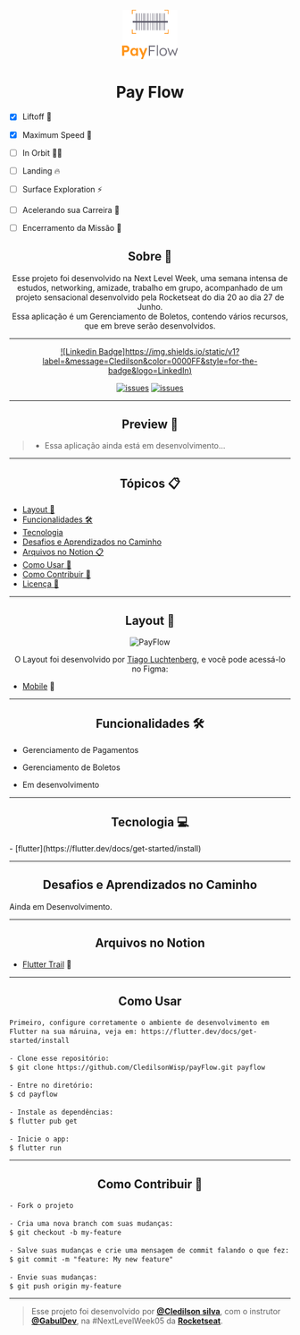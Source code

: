 
<p align="center">
      <img src="https://github.com/CledilsonWisp/payFlow/blob/main/assets/images/logofull.png" width="100" alt="logo payFlow"/>
</p>

<h1 align="center">Pay Flow</h1>

- [x] Liftoff  :fist_left:
- [x] Maximum Speed  :leg:
- [ ] In Orbit 👨‍🚀
- [ ] Landing 🔥
- [ ] Surface Exploration ⚡
- [ ] Acelerando sua Carreira 🚀
- [ ] Encerramento da Missão 💜
 



<h2 align="center">Sobre 📖</h2>
   
<p align="center">
   Esse projeto foi desenvolvido na Next Level Week, uma semana intensa de estudos, networking, amizade, trabalho em grupo, acompanhado de um projeto sensacional desenvolvido pela Rocketseat do dia 20 ao dia 27 de Junho.<br>
   Essa aplicação é um Gerenciamento de Boletos, contendo vários recursos, que em breve serão desenvolvidos. <br>
</p>


---

   <div align="center">

   [![Linkedin Badge]https://img.shields.io/static/v1?label=&message=Cledilson&color=0000FF&style=for-the-badge&logo=LinkedIn)](https://www.linkedin.com/in/cledilson-programador/)

   [![issues](https://img.shields.io/github/issues/CledilsonWisp/payFlow)]()
   [![issues](https://img.shields.io/github/stars/CledilsonWisp/payFlow)]()
   </div>

---

<h2 align="center">Preview 📱</h2>

   > * Essa aplicação ainda está em desenvolvimento...
---


<h2 align="center">Tópicos 📋</h2>

   <p>

   - [Layout 🎨](#layout-)
   - [Funcionalidades 🛠️](#Funcionalidades-%EF%B8%8F)
   - [Tecnologia](#Tecnologia-)
   - [Desafios e Aprendizados no Caminho ](#desafios-e-aprendizados-no-caminho-)
   - [Arquivos no Notion 📋](#arquivos-no-notion-)
   - [Como Usar 🤔](#como-usar-)
   - [Como Contribuir 💪](#como-contribuir-)
   - [Licença 📝](#licença-)

   </p>

---

<h2 align="center">Layout 🎨</h2>

   <p align="center">
      <img alt="PayFlow" title="PayFlow" src="https://user-images.githubusercontent.com/59374587/122856653-86779c80-d2ed-11eb-8927-8c5433dc37d3.png" />
   </p>

   <p align="center">
      O Layout foi desenvolvido por <a href="https://instagram.com/tiagoluchtenberg">Tiago Luchtenberg</a>, e você pode acessá-lo no Figma:
   
   - <a href="https://www.figma.com/file/kLK7FYnWKMoN68sQXcSniu/PayFlow">Mobile</a> 📱
   </p>

---   

<h2 align="center">Funcionalidades 🛠️</h2>

   <p>
   
- Gerenciamento de Pagamentos 
- Gerenciamento de Boletos
- Em desenvolvimento
  
   </p>

---

<h2 align="center">Tecnologia 💻</h2>
 <p>
 - [flutter](https://flutter.dev/docs/get-started/install)
 </p>

---


<h2 align="center">Desafios e Aprendizados no Caminho </h2>

   <p>
   Ainda em Desenvolvimento.<br>
   </p>

---

<h2 align="center">Arquivos no Notion </h2>

- [Flutter Trail](https://www.notion.so/NLW-Together-Conte-dos-complementares-ae22125e899549efb2d4e360b5ee5ca3) 🚀

---


<h2 align="center">Como Usar </h2>

   ```
   Primeiro, configure corretamente o ambiente de desenvolvimento em Flutter na sua máruina, veja em: https://flutter.dev/docs/get-started/install
   
   - Clone esse repositório:
   $ git clone https://github.com/CledilsonWisp/payFlow.git payflow

   - Entre no diretório:
   $ cd payflow

   - Instale as dependências:
   $ flutter pub get

   - Inicie o app: 
   $ flutter run
   ```

---

<h2 align="center">Como Contribuir 💪</h2>

   ```
   - Fork o projeto 

   - Cria uma nova branch com suas mudanças:
   $ git checkout -b my-feature

   - Salve suas mudanças e crie uma mensagem de commit falando o que fez:
   $ git commit -m "feature: My new feature"

   - Envie suas mudanças:
   $ git push origin my-feature
   ```

---

>Esse projeto foi desenvolvido por **[@Cledilson silva](https://www.linkedin.com/in/cledilson-programador/)**, com o instrutor **[@GabulDev](https://www.linkedin.com/in/gabuldev/)**, na #NextLevelWeek05 da **[Rocketseat](https://rocketseat.com.br/)**.<br>